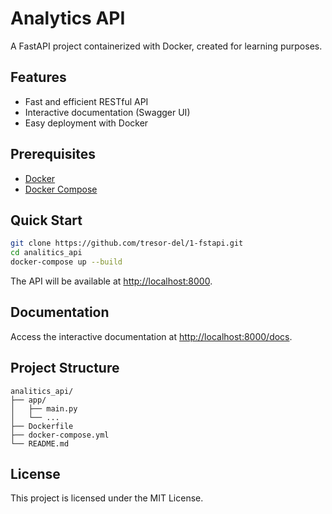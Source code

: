 # Analytics API

A FastAPI project containerized with Docker, created for learning purposes.

## Features

- Fast and efficient RESTful API
- Interactive documentation (Swagger UI)
- Easy deployment with Docker

## Prerequisites

- [Docker](https://www.docker.com/)
- [Docker Compose](https://docs.docker.com/compose/)

## Quick Start

```bash
git clone https://github.com/tresor-del/1-fstapi.git
cd analitics_api
docker-compose up --build
```

The API will be available at [http://localhost:8000](http://localhost:8000).

## Documentation

Access the interactive documentation at [http://localhost:8000/docs](http://localhost:8000/docs).

## Project Structure

```
analitics_api/
├── app/
│   ├── main.py
│   └── ...
├── Dockerfile
├── docker-compose.yml
└── README.md
```

## License

This project is licensed under the MIT License.
